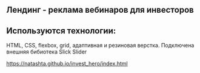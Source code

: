 ## Лендинг - реклама вебинаров для инвесторов
## Используются технологии:
HTML, CSS, flexbox, grid, адаптивная и резиновая верстка.
Подключена внешняя бибиотека Slick Slider

https://natashta.github.io/invest_hero/index.html
